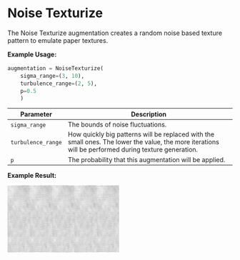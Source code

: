 # Noise Texturize

The Noise Texturize augmentation creates a random noise based texture pattern to emulate paper textures.

**Example Usage:**

```python
augmentation = NoiseTexturize(
	sigma_range=(3, 10),
	turbulence_range=(2, 5),
	p=0.5
    )
```

| Parameter | Description |
|---|---|
| `sigma_range` | The bounds of noise fluctuations. |
| `turbulence_range` | How quickly big patterns will be replaced with the small ones. The lower the value, the more iterations will be performed during texture generation. |
| `p` | The probability that this augmentation will be applied. |

**Example Result:**

![Ink Bleed with Blur](../../images/Augmentations/NoiseTexturizeAfter.png)
